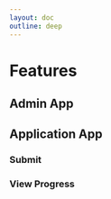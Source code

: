```yaml
---
layout: doc
outline: deep
---
```


# Features


## Admin App


## Application App

### Submit

### View Progress


